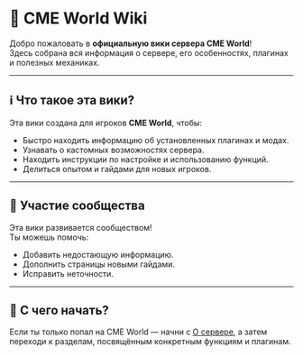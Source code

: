 # 📖 CME World Wiki

Добро пожаловать в **официальную вики сервера CME World**!  
Здесь собрана вся информация о сервере, его особенностях, плагинах и полезных механиках.  

---

## ℹ️ Что такое эта вики?

Эта вики создана для игроков **CME World**, чтобы:

- Быстро находить информацию об установленных плагинах и модах.  
- Узнавать о кастомных возможностях сервера.  
- Находить инструкции по настройке и использованию функций.  
- Делиться опытом и гайдами для новых игроков.  

---

## 🤝 Участие сообщества

Эта вики развивается сообществом!  
Ты можешь помочь:  

- Добавить недостающую информацию.  
- Дополнить страницы новыми гайдами.  
- Исправить неточности.  

---

## 🚀 С чего начать?

Если ты только попал на CME World — начни с [О сервере](/), а затем переходи к разделам, посвящённым конкретным функциям и плагинам.  
